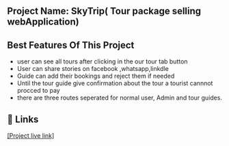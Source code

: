 
## Project Name: SkyTrip( Tour package selling webApplication)
## Best Features Of This Project

- user can see all tours after clicking in the our tour tab button
- User can share stories on facebook ,whatsapp,linkdle
- Guide can add their bookings and reject them if needed
- Until the tour guide give confirmation about the tour a tourist cannnot procced to pay
- there are three routes seperated for normal user, Admin and tour guides.



## 🔗 Links

[[Project live link]](https://skytrip-byparvin.web.app/)

